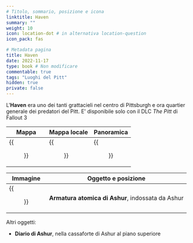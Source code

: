 ```yaml
---
# Titolo, sommario, posizione e icona
linktitle: Haven
summary: ""
weight: 10
icon: location-dot # in alternativa location-question
icon_pack: fas

# Metadata pagina
title: Haven
date: 2022-11-17
type: book # Non modificare
commentable: true
tags: "Luoghi del Pitt"
hidden: true
private: false 
---
```


<div class="fo3">

L'**Haven** era uno dei tanti grattacieli nel centro di Pittsburgh e ora quartier generale dei predatori del Pitt. E' disponibile solo con il DLC *The Pitt* di Fallout 3

| Mappa               | Mappa locale                 | Panoramica               |
| ------------------- | ---------------------------- | ------------------------ |
| {{<figure src="fo3/Haven_loc.webp">}}| {{<figure src="fo3/Haven_entrance_map.webp">}}| {{<figure src="fo3/The_Pitt_Haven.webp">}}|

| Immagine                      | Oggetto e posizione                               |
| ----------------------------- | ------------------------------------------------- |
| {{<figure src="fo3/Ashur_in_his_office.webp">}}| **Armatura atomica di Ashur**, indossata da Ashur |


Altri oggetti:
- **Diario di Ashur**, nella cassaforte di Ashur al piano superiore 

</div>